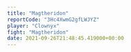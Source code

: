 ```yaml
---
title: "Magtheridon"
reportCode: "3Hc4XwmG2gfLWJYZ"
player: "Clownyx"
fight: "Magtheridon"
date: 2021-09-26T21:48:45.419000+00:00
---
```

